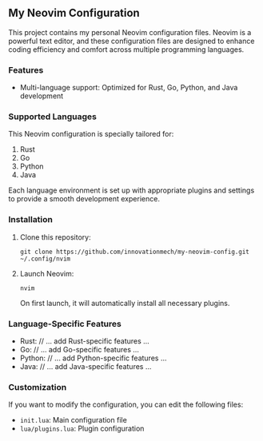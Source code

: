 ## My Neovim Configuration

This project contains my personal Neovim configuration files. Neovim is a powerful text editor, and these configuration files are designed to enhance coding efficiency and comfort across multiple programming languages.

### Features

- Multi-language support: Optimized for Rust, Go, Python, and Java development

### Supported Languages

This Neovim configuration is specially tailored for:

1. Rust
2. Go
3. Python
4. Java

Each language environment is set up with appropriate plugins and settings to provide a smooth development experience.

### Installation

1. Clone this repository:
   ```
   git clone https://github.com/innovationmech/my-neovim-config.git ~/.config/nvim
   ```


2. Launch Neovim:
   ```
   nvim
   ```

   On first launch, it will automatically install all necessary plugins.


### Language-Specific Features

- Rust: // ... add Rust-specific features ...
- Go: // ... add Go-specific features ...
- Python: // ... add Python-specific features ...
- Java: // ... add Java-specific features ...

### Customization

If you want to modify the configuration, you can edit the following files:

- `init.lua`: Main configuration file
- `lua/plugins.lua`: Plugin configuration
